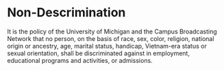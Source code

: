 # Non-Descrimination

It is the policy of the University of Michigan and the Campus Broadcasting Network that no person, on the basis of race, sex, color, religion, national origin or ancestry, age, marital status, handicap, Vietnam-era status or sexual orientation, shall be discriminated against in employment, educational programs and activities, or admissions.


